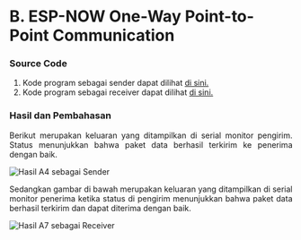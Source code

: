 # B. ESP-NOW One-Way Point-to-Point Communication

### Source Code
1. Kode program sebagai sender dapat dilihat <a href="https://github.com/raolaay/SistemEmbedded/blob/master/Jobsheet%202.1/B.%20ESP-NOW%20One-Way%20Point-to-Point%20Communication/One-Way%20Sebagai%20Sender.ino">di sini.</a>
2. Kode program sebagai receiver dapat dilihat <a href="https://github.com/raolaay/SistemEmbedded/blob/master/Jobsheet%202.1/B.%20ESP-NOW%20One-Way%20Point-to-Point%20Communication/One-Way%20Sebagai%20Receiver.ino">di sini.</a>

### Hasil dan Pembahasan
<p align="justify">Berikut merupakan keluaran yang ditampilkan di serial monitor pengirim. Status menunjukkan bahwa paket data berhasil
terkirim ke penerima dengan baik.</p>

![Hasil A4 sebagai Sender](https://github.com/raolaay/SistemEmbedded/assets/145360333/bc436ede-b4f7-43ba-902d-2ae330de9dd6)

<p align="justify">Sedangkan gambar di bawah merupakan keluaran yang ditampilkan di serial monitor penerima ketika status di pengirim menunjukkan bahwa paket data berhasil terkirim dan dapat diterima dengan baik.</p>

![Hasil A7 sebagai Receiver](https://github.com/raolaay/SistemEmbedded/assets/145360333/c5f73b7c-c820-4b42-9659-747ae7df4ff3)

